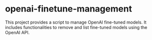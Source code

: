 # openai-finetune-management
This project provides a script to manage OpenAI fine-tuned models. It includes functionalities to remove and list fine-tuned models using the OpenAI API.
